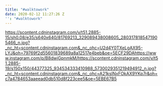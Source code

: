 ```yaml
---
title: "#walktowork"
date: 2020-02-12 11:27:26 Z
'': "#walktowork"
---
```


https://scontent.cdninstagram.com/v/t51.2885-15/sh0.08/e35/s640x640/81769213_329089438008605_2803178185471905466_n.jpg?_nc_ht=scontent.cdninstagram.com&_nc_ohc=U2d4Y0TXeLgAX95-LYJ&oh=79769f2d55601839689a8a12517e4beb&oe=5ECF29DAhttps://www.instagram.com/p/B8dwjGpnmkM/https://scontent.cdninstagram.com/v/t51.2885-19/s150x150/44377325_934534333410988_5730029351219494912_n.jpg?_nc_ht=scontent.cdninstagram.com&_nc_ohc=A21ksINxFOkAX9YKp7r&oh=c7a4784653aaeead0db510d8f223cee5&oe=5EBE67B5